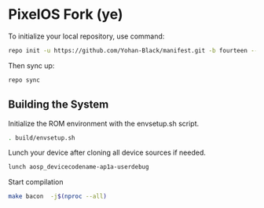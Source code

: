 # PixelOS Fork (ye)

 To initialize your local repository, use command:

```bash
repo init -u https://github.com/Yohan-Black/manifest.git -b fourteen --git-lfs
```

Then sync up:

```bash
repo sync
```

Building the System
-------------------
 Initialize the ROM environment with the envsetup.sh script.

```bash
. build/envsetup.sh
```

Lunch your device after cloning all device sources if needed.

```bash
lunch aosp_devicecodename-ap1a-userdebug
```

Start compilation

```bash
make bacon  -j$(nproc --all)
```
